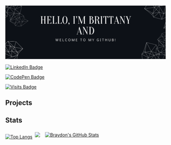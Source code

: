 
[![Britt's GitHub Banner](./assets/banner.png)](https://www.linkedin.com/in/brittany-sifford-3637041b6/)

<!-- Badges -->


[![LinkedIn Badge](https://img.shields.io/badge/LinkedIn-Profile-informational?style=for-the-badge&logo=linkedin&logoColor=white&color=0D76A8)](https://www.linkedin.com/in/brittany-sifford-3637041b6/)

[![CodePen Badge](https://img.shields.io/badge/CodePen-Profile-informational?style=flat&logo=codepen&logoColor=white&color=black)](https://codepen.io/Thebittles)

[![Visits Badge](https://badges.pufler.dev/visits/Thebittles/Thebittles)](https://github.com/Thebittles)


## Projects





## Stats
<div style="display: flex; flex-direction: row;">
 <!-- Github Stats -->

[![Top Langs](https://github-readme-stats.vercel.app/api/top-langs/?username=Thebittles&layout=compact)](https://github.com/Thebittles/github-readme-stats)


<a href="https://github.com/Thebittles">
  <img align="center" style="margin:0.5rem" src="https://github-readme-stats.vercel.app/api/top-langs/?username=Thebittles&hide=html,css&title_color=ffffff&text_color=c9cacc&icon_color=4AB197&bg_color=1A2B34" />
</a>

<a href="https://github.com/Thebittles">
  <img align="center" style="margin:0.5rem" src="https://github-readme-stats.vercel.app/api?username=Thebittles&show_icons=true&line_height=27&count_private=true&title_color=ffffff&text_color=c9cacc&icon_color=4AB097&bg_color=1A2B34" alt="Braydon's GitHub Stats" />
</a>
</div>



